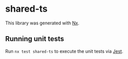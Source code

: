 # shared-ts

This library was generated with [Nx](https://nx.dev).

## Running unit tests

Run `nx test shared-ts` to execute the unit tests via [Jest](https://jestjs.io).

